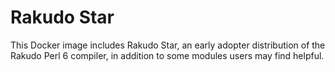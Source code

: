 # Rakudo Star

This Docker image includes Rakudo Star, an early adopter distribution of the Rakudo Perl 6 compiler, in addition
to some modules users may find helpful.
